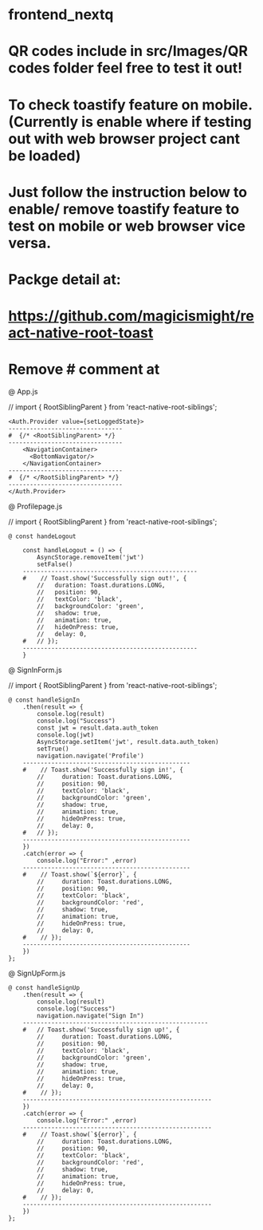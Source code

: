# frontend_nextq

# QR codes include in src/Images/QR codes folder feel free to test it out!

# To check toastify feature on mobile. (Currently is enable where if testing out with web browser project cant be loaded)
# Just follow the instruction below to enable/ remove toastify feature to test on mobile or web browser vice versa.

# Packge detail at:
# https://github.com/magicismight/react-native-root-toast

# Remove # comment at

@ App.js 

// import { RootSiblingParent } from 'react-native-root-siblings';
            
    <Auth.Provider value={setLoggedState}>
    --------------------------------
    #  {/* <RootSiblingParent> */}
    --------------------------------
        <NavigationContainer>
          <BottomNavigator/>
        </NavigationContainer>
    --------------------------------
    #  {/* </RootSiblingParent> */}
    --------------------------------
    </Auth.Provider>


@ Profilepage.js

// import { RootSiblingParent } from 'react-native-root-siblings';

    @ const handeLogout

        const handleLogout = () => {
            AsyncStorage.removeItem('jwt')
            setFalse()
        -------------------------------------------------    
        #    // Toast.show('Successfully sign out!', {
            //   duration: Toast.durations.LONG,
            //   position: 90,
            //   textColor: 'black',
            //   backgroundColor: 'green',
            //   shadow: true,
            //   animation: true,
            //   hideOnPress: true,
            //   delay: 0,
        #   // });
        -------------------------------------------------
        }

@ SignInForm.js

// import { RootSiblingParent } from 'react-native-root-siblings';

    @ const handleSignIn
        .then(result => {
            console.log(result)
            console.log("Success")
            const jwt = result.data.auth_token
            console.log(jwt)
            AsyncStorage.setItem('jwt', result.data.auth_token)
            setTrue()
            navigation.navigate('Profile')
        -----------------------------------------------
        #    // Toast.show('Successfully sign in!', {
            //     duration: Toast.durations.LONG,
            //     position: 90,
            //     textColor: 'black',
            //     backgroundColor: 'green',
            //     shadow: true,
            //     animation: true,
            //     hideOnPress: true,
            //     delay: 0,
        #   // });
        -----------------------------------------------
        })
        .catch(error => {
            console.log("Error:" ,error)
        -----------------------------------------------
        #    // Toast.show(`${error}`, {
            //     duration: Toast.durations.LONG,
            //     position: 90,
            //     textColor: 'black',
            //     backgroundColor: 'red',
            //     shadow: true,
            //     animation: true,
            //     hideOnPress: true,
            //     delay: 0,
        #    // });
        -----------------------------------------------
        })
    };

@ SignUpForm.js

    @ const handleSignUp
        .then(result => {
            console.log(result)
            console.log("Success")
            navigation.navigate("Sign In")
        ----------------------------------------------------
        #   // Toast.show('Successfully sign up!', {
            //     duration: Toast.durations.LONG,
            //     position: 90,
            //     textColor: 'black',
            //     backgroundColor: 'green',
            //     shadow: true,
            //     animation: true,
            //     hideOnPress: true,
            //     delay: 0,
        #    // });
        -----------------------------------------------------
        })
        .catch(error => {
            console.log("Error:" ,error)
        -----------------------------------------------------
        #    // Toast.show(`${error}`, {
            //     duration: Toast.durations.LONG,
            //     position: 90,
            //     textColor: 'black',
            //     backgroundColor: 'red',
            //     shadow: true,
            //     animation: true,
            //     hideOnPress: true,
            //     delay: 0,
        #    // });
        -----------------------------------------------------
        })
    };
